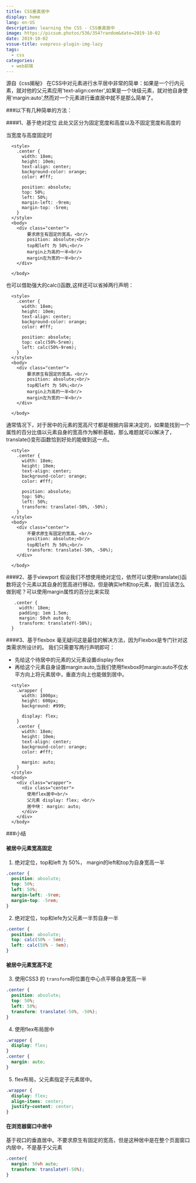```yaml
---
title: CSS垂直居中
display: home
lang: en-US
description: learning the CSS - CSS垂直居中
image: https://picsum.photos/536/354?random&date=2019-10-02
date: 2019-10-02
vssue-title: vuepress-plugin-img-lazy
tags:
  - css
categories:
  - web前端
---
```


源自《css揭秘》
在CSS中对元素进行水平居中非常的简单：如果是一个行内元素，就对他的父元素应用'text-align:center',如果是一个块级元素，就对他自身使用'margin:auto',然而对一个元素进行垂直居中就不是那么简单了。

<!-- more -->

###以下有几种简单的方法：

####1、基于绝对定位
此处又区分为固定宽度和高度以及不固定宽度和高度的

当宽度与高度固定时
```
  <style>
    .center {
      width: 18em;
      height: 10em;
      text-align: center;
      background-color: orange;
      color: #fff;

      position: absolute;
      top: 50%;
      left: 50%;
      margin-left: -9rem;
      margin-top: -5rem;
    }
  </style>
  <body>
    <div class="center">
        要求原生有固定的宽高。<br/>
        position: absolute;<br/>
        top和left 为 50%;<br/>
        margin上为高的一半<br/>
        margin左为宽的一半<br/>
    </div>

  </body>
```
也可以借助强大的calc()函数,这样还可以省掉两行声明：
```
  <style>
    .center {
      width: 18em;
      height: 10em;
      text-align: center;
      background-color: orange;
      color: #fff;

      position: absolute;
      top: calc(50%-5rem);
      left: calc(50%-9rem);
    }
  </style>
  <body>
    <div class="center">
        要求原生有固定的宽高。<br/>
        position: absolute;<br/>
        top和left 为 50%;<br/>
        margin上为高的一半<br/>
        margin左为宽的一半<br/>
    </div>

  </body>
```
通常情况下，对于居中的元素的宽高尺寸都是根据内容来决定的，如果能找到一个属性的百分比值以元素自身的宽高作为解析基础，那么难题就可以解决了，translate()变形函数恰到好处的能做到这一点。
```
  <style>
    .center {
      width: 18em;
      height: 10em;
      text-align: center;
      background-color: orange;
      color: #fff;

      position: absolute;
      top: 50%;
      left: 50%;
      transform: translate(-50%, -50%);
    }
  </style>
  <body>
    <div class="center">
        不要求原生有固定的宽高。<br/>
        position: absolute;<br/>
        top和left 为 50%;<br/>
        transform: translate(-50%, -50%);
    </div>

  </body>
```
####2、基于viewport
假设我们不想使用绝对定位，依然可以使用translate()函数将这个元素以其自身的宽高进行移动，但是确实left和top元素，我们应该怎么做到呢？可以使用margin属性的百分比来实现
```
   .center {
     width: 18em;
     padding: 1em 1.5em;
     margin: 50vh auto 0;
     transform: translateY(-50%);
  }
```
####3、基于flexbox
毫无疑问这是最佳的解决方法，因为Flexbox是专门针对这类需求所设计的。
我们只需要写两行声明即可：
- 先给这个待居中的元素的父元素设置display:flex
- 再给这个元素自身设置margin:auto,当我们使用flexbox时margin:auto不仅水平方向上将元素居中，垂直方向上也能做到居中。
```
  <style>
    .wrapper {
      width: 1000px;
      height: 600px;
      background: #999;

      display: flex;
    }
    .center {
      width: 18em;
      height: 10em;
      text-align: center;
      background-color: orange;
      color: #fff;

      margin: auto;
    }
  </style>
  <body>
    <div class="wrapper">
      <div class="center">
        使用flex居中<br/>
        父元素 display: flex; <br/>
        居中块： margin: auto;
      </div>
    </div>
  </body>
```
###小结
#### 被居中元素宽高固定

1. 绝对定位，top和left 为 50%， margin的left和top为自身宽高一半
```css
.center {
  position: absolute;
  top: 50%;
  left: 50%;
  margin-left: -9rem;
  margin-top: -5rem;
}
```

2. 绝对定位，top和lefe为父元素一半剪自身一半
```css
.center {
  position: absolute;
  top: calc(50% - 5em);
  left: calc(50% - 9em);
}
```

#### 被居中元素宽高不定
3. 使用CSS3 的 `transform`将位置在中心点平移自身宽高一半
```css
.center {
  position: absolute;
  top: 50%;
  left: 50%;
  transform: translate(-50%, -50%);
}
```

4. 使用flex布局居中
```css
.wrapper {
  display: flex;
}
.center {
  margin: auto;
}
```

5. flex布局，父元素指定子元素居中。
```css
.wrapper {
  display: flex;
  align-items: center;
  justify-content: center;
}
```

#### 在浏览器窗口中居中
基于视口的垂直居中。不要求原生有固定的宽高，但是这种居中是在整个页面窗口内居中，不是基于父元素
```css
.center{
  margin: 50vh auto;
  transform: translateY(-50%);
}
```
